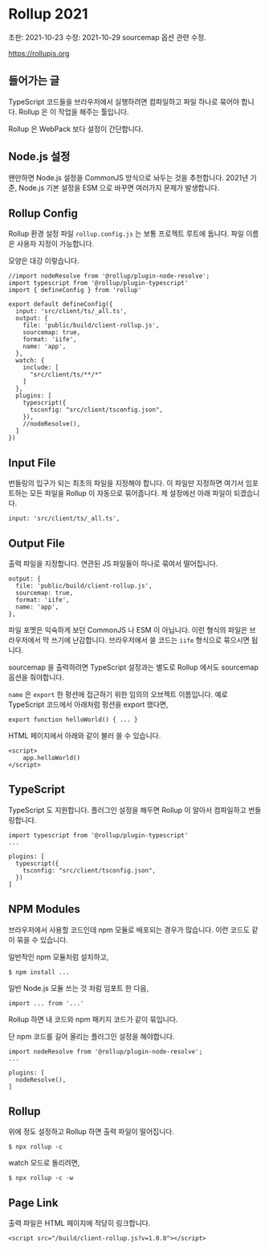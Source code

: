 # Rollup 2021

초판: 2021-10-23
수정: 2021-10-29 sourcemap 옵션 관련 수정.

<https://rollupjs.org>

## 들어가는 글

TypeScript 코드들을 브라우저에서 실행하려면 컴파일하고 파일 하나로 묶어야 합니다.
Rollup 은 이 작업을 해주는 툴입니다.

Rollup 은 WebPack 보다 설정이 간단합니다.

## Node.js 설정

왠만하면 Node.js 설정을 CommonJS 방식으로 놔두는 것을 추천합니다.
2021년 기준, Node.js 기본 설정을 ESM 으로 바꾸면 여러가지 문제가 발생합니다.
    
## Rollup Config

Rollup 환경 설정 파일 `rollup.config.js` 는 보통 프로젝트 루트에 둡니다.
파일 이름은 사용자 지정이 가능합니다.

모양은 대강 이렇습니다.

    //import nodeResolve from '@rollup/plugin-node-resolve';
    import typescript from '@rollup/plugin-typescript'
    import { defineConfig } from 'rollup'
    
    export default defineConfig({
      input: 'src/client/ts/_all.ts',
      output: {
        file: 'public/build/client-rollup.js',
        sourcemap: true,
        format: 'iife',
        name: 'app',
      },
      watch: {
        include: [
          "src/client/ts/**/*"
        ]
      },
      plugins: [
        typescript({
          tsconfig: "src/client/tsconfig.json",
        }),
        //nodeResolve(),
      ]
    })

## Input File

번들링의 입구가 되는 최초의 파일을 지정해야 합니다.
이 파일만 지정하면 여기서 임포트하는 모든 파일을 Rollup 이 자동으로 묶어줍니다.
제 설정에선 아래 파일이 되겠습니다.

    input: 'src/client/ts/_all.ts',

## Output File

출력 파일을 지정합니다.
연관된 JS 파일들이 하나로 묶여서 떨어집니다.

    output: {
      file: 'public/build/client-rollup.js',
      sourcemap: true,
      format: 'iife',
      name: 'app',
    },

파일 포멧은 익숙하게 보던 CommonJS 나 ESM 이 아닙니다.
이런 형식의 파일은 브라우저에서 막 쓰기에 난감합니다.
브라우저에서 쓸 코드는 `iife` 형식으로 묶으시면 됩니다.

sourcemap 을 출력하려면 TypeScript 설정과는 별도로 Rollup 에서도 sourcemap 옵션을 줘야합니다.

`name` 은 `export` 한 펑션에 접근하기 위한 임의의 오브젝트 이름입니다.
예로 TypeScript 코드에서 아래처럼 펑션을 export 했다면,

    export function helloWorld() { ... }

HTML 페이지에서 아래와 같이 불러 쓸 수 있습니다.

    <script>
        app.helloWorld()
    </script>

## TypeScript

TypeScript 도 지원합니다. 플러그인 설정을 해두면 Rollup 이 알아서 컴파일하고 번들링합니다.

    import typescript from '@rollup/plugin-typescript'
    ...

    plugins: [
      typescript({
        tsconfig: "src/client/tsconfig.json",
      })
    ]

## NPM Modules

브라우저에서 사용할 코드인데 npm 모듈로 배포되는 경우가 많습니다.
이런 코드도 같이 묶을 수 있습니다.

일반적인 npm 모듈처럼 설치하고,

    $ npm install ...

일반 Node.js 모듈 쓰는 것 처럼 임포트 한 다음,

    import ... from '...'

Rollup 하면 내 코드와 npm 패키지 코드가 같이 묶입니다.

단 npm 코드를 길어 올리는 플러그인 설정을 해야합니다.

    import nodeResolve from '@rollup/plugin-node-resolve';
    ...

    plugins: [
      nodeResolve(),
    ]

## Rollup

위에 정도 설정하고 Rollup 하면 출력 파일이 떨어집니다.

    $ npx rollup -c

watch 모드로 돌리려면,

    $ npx rollup -c -w

## Page Link

출력 파일은 HTML 페이지에 적당히 링크합니다.

    <script src="/build/client-rollup.js?v=1.0.0"></script>
